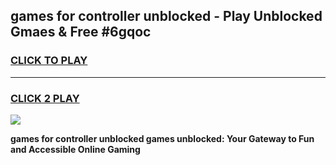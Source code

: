 
## games for controller unblocked - Play Unblocked Gmaes & Free #6gqoc
<h3>
<a href="https://news.freeplayer.one?title=games_for_controller_unblocked&ref=03M">CLICK TO PLAY</a></h3>
<hr>

<h3>
<a href="https://news.freeplayer.one?title=games_for_controller_unblocked&ref=03M">CLICK 2 PLAY</a>
  
</h3>

<a href="https://news.freeplayer.one?title=games_for_controller_unblocked&ref=03M"><img src="https://clearcache.store/games.png"></a>


**games for controller unblocked games unblocked: Your Gateway to Fun and Accessible Online Gaming**
